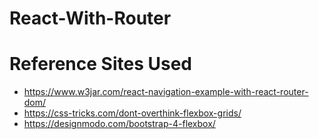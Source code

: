 # React-With-Router

<h1>Reference Sites Used </h1>
<ul>
    <li>
        <a href="https://www.w3jar.com/react-navigation-example-with-react-router-dom/" target="_blank">
        https://www.w3jar.com/react-navigation-example-with-react-router-dom/</a>
    </li>
     <li>
        <a href=" https://css-tricks.com/dont-overthink-flexbox-grids/" target="_blank">
         https://css-tricks.com/dont-overthink-flexbox-grids/</a>
    </li>
    <li>
        <a href="https://designmodo.com/bootstrap-4-flexbox/" target="_blank">
         https://designmodo.com/bootstrap-4-flexbox/</a>
    </li>

   
</ul>
 
